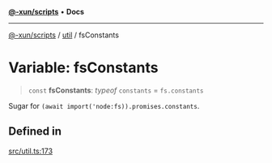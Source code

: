 [**@-xun/scripts**](../../README.md) • **Docs**

***

[@-xun/scripts](../../README.md) / [util](../README.md) / fsConstants

# Variable: fsConstants

> `const` **fsConstants**: *typeof* `constants` = `fs.constants`

Sugar for `(await import('node:fs)).promises.constants`.

## Defined in

[src/util.ts:173](https://github.com/Xunnamius/xscripts/blob/fe8b5ad9410ab0311eb97e1f4a935ef57dccb99d/src/util.ts#L173)
